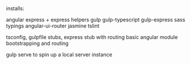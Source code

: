 installs:

angular
express + express helpers
gulp
gulp-typescript
gulp-express
sass
typings
angular-ui-router
jasmine
tslint

tsconfig, gulpfile stubs, express stub with routing
basic angular module bootstrapping and routing

gulp serve to spin up a local server instance
